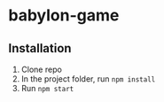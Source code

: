 # babylon-game

## Installation
1. Clone repo
2. In the project folder, run `npm install`
3. Run `npm start`